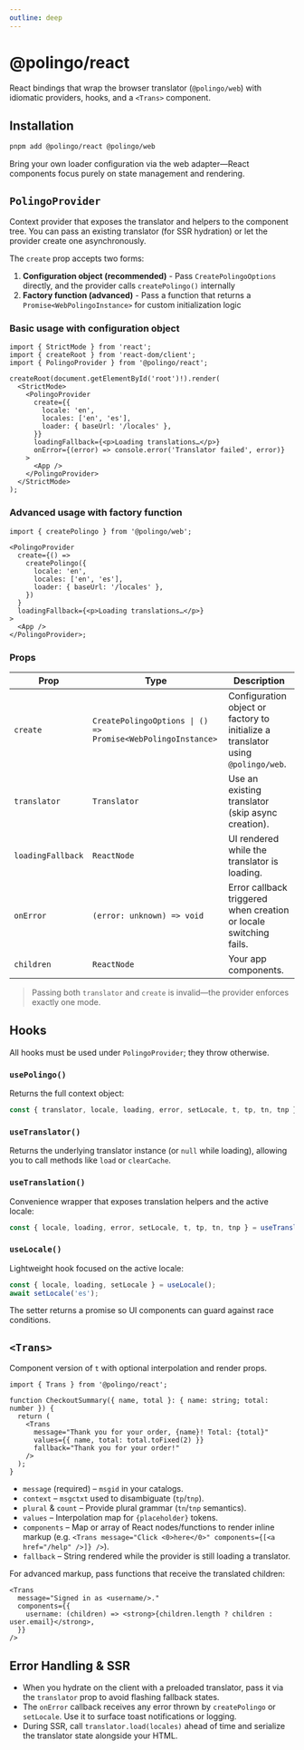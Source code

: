 ```yaml
---
outline: deep
---
```


# @polingo/react

React bindings that wrap the browser translator (`@polingo/web`) with idiomatic providers, hooks, and a `<Trans>` component.

## Installation

```bash
pnpm add @polingo/react @polingo/web
```

Bring your own loader configuration via the web adapter—React components focus purely on state management and rendering.

## `PolingoProvider`

Context provider that exposes the translator and helpers to the component tree. You can pass an existing translator (for SSR hydration) or let the provider create one asynchronously.

The `create` prop accepts two forms:

1. **Configuration object (recommended)** - Pass `CreatePolingoOptions` directly, and the provider calls `createPolingo()` internally
2. **Factory function (advanced)** - Pass a function that returns a `Promise<WebPolingoInstance>` for custom initialization logic

### Basic usage with configuration object

```tsx
import { StrictMode } from 'react';
import { createRoot } from 'react-dom/client';
import { PolingoProvider } from '@polingo/react';

createRoot(document.getElementById('root')!).render(
  <StrictMode>
    <PolingoProvider
      create={{
        locale: 'en',
        locales: ['en', 'es'],
        loader: { baseUrl: '/locales' },
      }}
      loadingFallback={<p>Loading translations…</p>}
      onError={(error) => console.error('Translator failed', error)}
    >
      <App />
    </PolingoProvider>
  </StrictMode>
);
```

### Advanced usage with factory function

```tsx
import { createPolingo } from '@polingo/web';

<PolingoProvider
  create={() =>
    createPolingo({
      locale: 'en',
      locales: ['en', 'es'],
      loader: { baseUrl: '/locales' },
    })
  }
  loadingFallback={<p>Loading translations…</p>}
>
  <App />
</PolingoProvider>;
```

### Props

| Prop              | Type                                                        | Description                                                                      |
| ----------------- | ----------------------------------------------------------- | -------------------------------------------------------------------------------- |
| `create`          | `CreatePolingoOptions \| () => Promise<WebPolingoInstance>` | Configuration object or factory to initialize a translator using `@polingo/web`. |
| `translator`      | `Translator`                                                | Use an existing translator (skip async creation).                                |
| `loadingFallback` | `ReactNode`                                                 | UI rendered while the translator is loading.                                     |
| `onError`         | `(error: unknown) => void`                                  | Error callback triggered when creation or locale switching fails.                |
| `children`        | `ReactNode`                                                 | Your app components.                                                             |

> Passing both `translator` and `create` is invalid—the provider enforces exactly one mode.

## Hooks

All hooks must be used under `PolingoProvider`; they throw otherwise.

### `usePolingo()`

Returns the full context object:

```ts
const { translator, locale, loading, error, setLocale, t, tp, tn, tnp } = usePolingo();
```

### `useTranslator()`

Returns the underlying translator instance (or `null` while loading), allowing you to call methods like `load` or `clearCache`.

### `useTranslation()`

Convenience wrapper that exposes translation helpers and the active locale:

```ts
const { locale, loading, error, setLocale, t, tp, tn, tnp } = useTranslation();
```

### `useLocale()`

Lightweight hook focused on the active locale:

```ts
const { locale, loading, setLocale } = useLocale();
await setLocale('es');
```

The setter returns a promise so UI components can guard against race conditions.

## `<Trans>`

Component version of `t` with optional interpolation and render props.

```tsx
import { Trans } from '@polingo/react';

function CheckoutSummary({ name, total }: { name: string; total: number }) {
  return (
    <Trans
      message="Thank you for your order, {name}! Total: {total}"
      values={{ name, total: total.toFixed(2) }}
      fallback="Thank you for your order!"
    />
  );
}
```

- `message` (required) – `msgid` in your catalogs.
- `context` – `msgctxt` used to disambiguate (`tp`/`tnp`).
- `plural` & `count` – Provide plural grammar (`tn`/`tnp` semantics).
- `values` – Interpolation map for `{placeholder}` tokens.
- `components` – Map or array of React nodes/functions to render inline markup (e.g. `<Trans message="Click <0>here</0>" components={[<a href="/help" />]} />`).
- `fallback` – String rendered while the provider is still loading a translator.

For advanced markup, pass functions that receive the translated children:

```tsx
<Trans
  message="Signed in as <username/>."
  components={{
    username: (children) => <strong>{children.length ? children : user.email}</strong>,
  }}
/>
```

## Error Handling & SSR

- When you hydrate on the client with a preloaded translator, pass it via the `translator` prop to avoid flashing fallback states.
- The `onError` callback receives any error thrown by `createPolingo` or `setLocale`. Use it to surface toast notifications or logging.
- During SSR, call `translator.load(locales)` ahead of time and serialize the translator state alongside your HTML.
